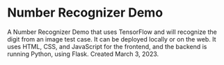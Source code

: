 # Number Recognizer Demo
A Number Recognizer Demo that uses TensorFlow and will recognize the digit from an image test case. It can be deployed locally or on the web. It uses HTML, CSS, and JavaScript for the frontend, and the backend is running Python, using Flask. Created March 3, 2023.
